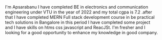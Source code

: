 I'm Apsarabanu I have completed BE in electronics and communication engineering under VTU in the year of 2022 and my total cgpa is 7.2 .after that I have completed MERN Full stack development course in be practical tech solutions in Bangalore in this period I have completed some project and I have skills on htms css javascript and  ReacJSt.  I'm fresher and I looking for a good opportunity to enhance my knowledge in good company.
